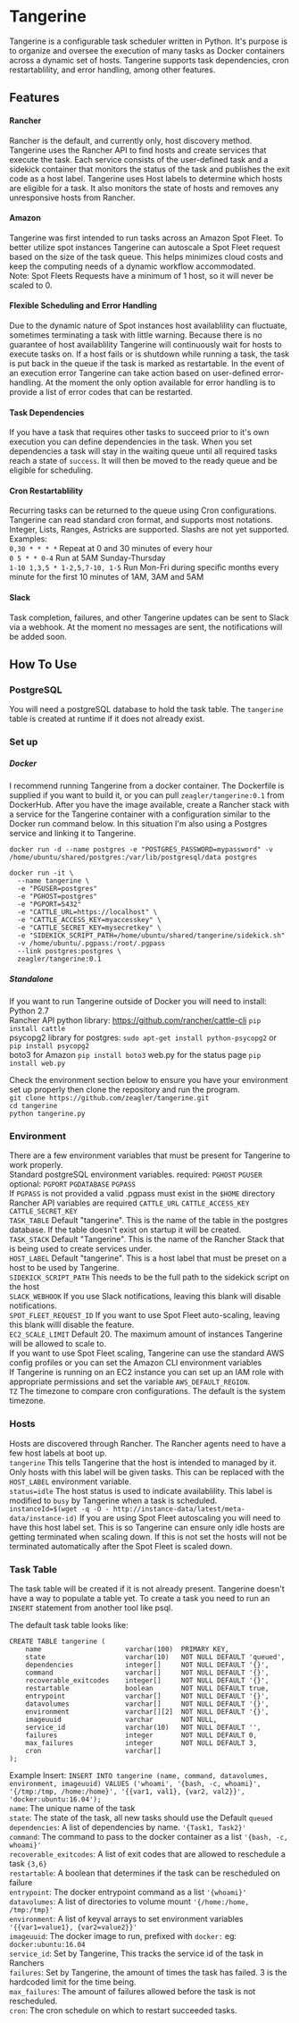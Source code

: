 # Tangerine
Tangerine is a configurable task scheduler written in Python. It's purpose is to organize and oversee the execution of many tasks as Docker containers across a dynamic set of hosts. Tangerine supports task dependencies, cron restartablility, and error handling, among other features.  

## Features
#### Rancher 
Rancher is the default, and currently only, host discovery method. Tangerine uses the Rancher API to find hosts and create services that execute the task. Each service consists of the user-defined task and a sidekick container that monitors the status of the task and publishes the exit code as a host label. Tangerine uses Host labels to determine which hosts are eligible for a task. It also monitors the state of hosts and removes any unresponsive hosts from Rancher.

#### Amazon
Tangerine was first intended to run tasks across an Amazon Spot Fleet. To better utilize spot instances Tangerine can autoscale a Spot Fleet request based on the size of the task queue. This helps minimizes cloud costs and keep the computing needs of a dynamic workflow accommodated.  
Note: Spot Fleets Requests have a minimum of 1 host, so it will never be scaled to 0.

#### Flexible Scheduling and Error Handling
Due to the dynamic nature of Spot instances host availablility can fluctuate, sometimes terminating a task with little warning. Because there is no guarantee of host availablility Tangerine will continuously wait for hosts to execute tasks on. If a host fails or is shutdown while running a task, the task is put back in the queue if the task is marked as restartable. In the event of an execution error Tangerine can take action based on user-defined error-handling. At the moment the only option available for error handling is to provide a list of error codes that can be restarted.

#### Task Dependencies
If you have a task that requires other tasks to succeed prior to it's own execution you can define dependencies in the task. When you set dependencies a task will stay in the waiting queue until all required tasks reach a state of `success`. It will then be moved to the ready queue and be eligible for scheduling.

#### Cron Restartablility
Recurring tasks can be returned to the queue using Cron configurations. Tangerine can read standard cron format, and supports most notations. Integer, Lists, Ranges, Astricks are supported. Slashs are not yet supported.  
Examples:  
`0,30 * * * *` Repeat at 0 and 30 minutes of every hour  
`0 5 * * 0-4` Run at 5AM Sunday-Thursday  
`1-10 1,3,5 * 1-2,5,7-10, 1-5` Run Mon-Fri during specific months every minute for the first 10 minutes of 1AM, 3AM and 5AM  

#### Slack
Task completion, failures, and other Tangerine updates can be sent to Slack via a webhook. At the moment no messages are sent, the notifications will be added soon.

## How To Use
### PostgreSQL
You will need a postgreSQL database to hold the task table. The `tangerine` table is created at runtime if it does not already exist.

### Set up
##### Docker
I recommend running Tangerine from a docker container. The Dockerfile is supplied if you want to build it, or you can pull `zeagler/tangerine:0.1` from DockerHub. After you have the image available, create a Rancher stack with a service for the Tangerine container with a configuration similar to the Docker run command below. In this situation I'm also using a Postgres service and linking it to Tangerine.

`docker run -d --name postgres -e "POSTGRES_PASSWORD=mypassword" -v /home/ubuntu/shared/postgres:/var/lib/postgresql/data postgres`  
```
docker run -it \
  --name tangerine \
  -e "PGUSER=postgres"
  -e "PGHOST=postgres"
  -e "PGPORT=5432"
  -e "CATTLE_URL=https://localhost" \
  -e "CATTLE_ACCESS_KEY=myaccesskey" \
  -e "CATTLE_SECRET_KEY=mysecretkey" \
  -e "SIDEKICK_SCRIPT_PATH=/home/ubuntu/shared/tangerine/sidekick.sh"
  -v /home/ubuntu/.pgpass:/root/.pgpass
  --link postgres:postgres \
  zeagler/tangerine:0.1
```

##### Standalone
If you want to run Tangerine outside of Docker you will need to install:   
  Python 2.7  
  Rancher API python library: https://github.com/rancher/cattle-cli `pip install cattle`  
  psycopg2 library for postgres: `sudo apt-get install python-psycopg2` or `pip install psycopg2`  
  boto3 for Amazon `pip install boto3`
  web.py for the status page `pip install web.py`

Check the environment section below to ensure you have your environment set up properly then clone the repository and run the program.  
`git clone https://github.com/zeagler/tangerine.git`  
`cd tangerine`  
`python tangerine.py`  

### Environment
There are a few environment variables that must be present for Tangerine to work properly.  
Standard postgreSQL environment variables. required: `PGHOST` `PGUSER` optional: `PGPORT` `PGDATABASE` `PGPASS`  
If `PGPASS` is not provided a valid .pgpass must exist in the `$HOME` directory  
Rancher API variables are required `CATTLE_URL` `CATTLE_ACCESS_KEY` `CATTLE_SECRET_KEY`  
`TASK_TABLE` Default "tangerine". This is the name of the table in the postgres database. If the table doesn't exist on startup it will be created.  
`TASK_STACK` Default "Tangerine". This is the name of the Rancher Stack that is being used to create services under.  
`HOST_LABEL` Default "tangerine". This is a host label that must be preset on a host to be used by Tangerine.  
`SIDEKICK_SCRIPT_PATH` This needs to be the full path to the sidekick script on the host  
`SLACK_WEBHOOK` If you use Slack notifications, leaving this blank will disable notifications.  
`SPOT_FLEET_REQUEST_ID` If you want to use Spot Fleet auto-scaling, leaving this blank willl disable the feature.  
`EC2_SCALE_LIMIT` Default 20. The maximum amount of instances Tangerine will be allowed to scale to.  
If you want to use Spot Fleet scaling, Tangerine can use the standard AWS config profiles or you can set the Amazon CLI environment variables  
If Tangerine is running on an EC2 instance you can set up an IAM role with appropriate permissions and set the variable `AWS_DEFAULT_REGION`.  
`TZ` The timezone to compare cron configurations. The default is the system timezone.  

### Hosts
Hosts are discovered through Rancher. The Rancher agents need to have a few host labels at boot up.  
`tangerine` This tells Tangerine that the host is intended to managed by it. Only hosts with this label will be given tasks. This can be replaced with the `HOST_LABEL` environment variable.  
`status=idle` The host status is used to indicate availablility. This label is modified to `busy` by Tangerine when a task is scheduled.  
`instanceId=$(wget -q -O - http://instance-data/latest/meta-data/instance-id)` If you are using Spot Fleet autoscaling you will need to have this host label set. This is so Tangerine can ensure only idle hosts are getting terminated when scaling down. If this is not set the hosts will not be terminated automatically after the Spot Fleet is scaled down.  

### Task Table
The task table will be created if it is not already present. Tangerine doesn't have a way to populate a table yet. To create a task you need to run an `INSERT` statement from another tool like psql.

The default task table looks like:
```
CREATE TABLE tangerine (
    name                     varchar(100)  PRIMARY KEY,
    state                    varchar(10)   NOT NULL DEFAULT 'queued',
    dependencies             integer[]     NOT NULL DEFAULT '{}',
    command                  varchar[]     NOT NULL DEFAULT '{}',
    recoverable_exitcodes    integer[]     NOT NULL DEFAULT '{}',
    restartable              boolean       NOT NULL DEFAULT true,
    entrypoint               varchar[]     NOT NULL DEFAULT '{}',
    datavolumes              varchar[]     NOT NULL DEFAULT '{}',
    environment              varchar[][2]  NOT NULL DEFAULT '{}',
    imageuuid                varchar       NOT NULL,
    service_id               varchar(10)   NOT NULL DEFAULT '',
    failures                 integer       NOT NULL DEFAULT 0,
    max_failures             integer       NOT NULL DEFAULT 3,
    cron                     varchar[]
);
```
Example Insert: `INSERT INTO tangerine (name, command, datavolumes, environment, imageuuid) VALUES ('whoami', '{bash, -c, whoami}', '{/tmp:/tmp, /home:/home}', '{{var1, val1}, {var2, val2}}', 'docker:ubuntu:16.04');`  
`name`: The unique name of the task  
`state`: The state of the task, all new tasks should use the Default `queued`  
`dependencies`: A list of dependencies by name. `'{Task1, Task2}'`  
`command`: The command to pass to the docker container as a list `'{bash, -c, whoami}'`  
`recoverable_exitcodes`: A list of exit codes that are allowed to reschedule a task `{3,6}`  
`restartable`: A boolean that determines if the task can be rescheduled on failure  
`entrypoint`: The docker entrypoint command as a list `'{whoami}'`  
`datavolumes`: A list of directories to volume mount `'{/home:/home, /tmp:/tmp}'`  
`environment`: A list of keyval arrays to set environment variables `'{{var1=value1}, {var2=value2}}'`  
`imageuuid`: The docker image to run, prefixed with `docker:` eg: `docker:ubuntu:16.04`  
`service_id`: Set by Tangerine, This tracks the service id of the task in Ranchers  
`failures`: Set by Tangerine, the amount of times the task has failed. 3 is the hardcoded limit for the time being.  
`max_failures`: The amount of failures allowed before the task is not rescheduled.  
`cron`: The cron schedule on which to restart succeeded tasks.  